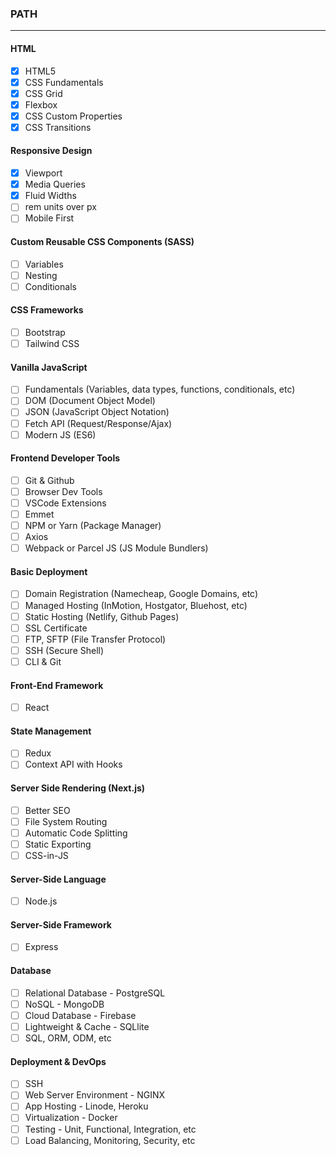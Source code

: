 ### PATH

---

#### HTML

- [x] HTML5
- [x] CSS Fundamentals
- [x] CSS Grid
- [x] Flexbox
- [x] CSS Custom Properties
- [x] CSS Transitions

#### Responsive Design

- [x] Viewport
- [x] Media Queries
- [x] Fluid Widths
- [ ] rem units over px
- [ ] Mobile First

#### Custom Reusable CSS Components (SASS)

- [ ] Variables
- [ ] Nesting
- [ ] Conditionals

#### CSS Frameworks

- [ ] Bootstrap
- [ ] Tailwind CSS

#### Vanilla JavaScript

- [ ] Fundamentals (Variables, data types, functions, conditionals, etc)
- [ ] DOM (Document Object Model)
- [ ] JSON (JavaScript Object Notation)
- [ ] Fetch API (Request/Response/Ajax)
- [ ] Modern JS (ES6)

#### Frontend Developer Tools

- [ ] Git & Github
- [ ] Browser Dev Tools
- [ ] VSCode Extensions
- [ ] Emmet
- [ ] NPM or Yarn (Package Manager)
- [ ] Axios
- [ ] Webpack or Parcel JS (JS Module Bundlers)

#### Basic Deployment

- [ ] Domain Registration (Namecheap, Google Domains, etc)
- [ ] Managed Hosting (InMotion, Hostgator, Bluehost, etc)
- [ ] Static Hosting (Netlify, Github Pages)
- [ ] SSL Certificate
- [ ] FTP, SFTP (File Transfer Protocol)
- [ ] SSH (Secure Shell)
- [ ] CLI & Git

#### Front-End Framework

- [ ] React

#### State Management

- [ ] Redux
- [ ] Context API with Hooks

#### Server Side Rendering (Next.js)

- [ ] Better SEO
- [ ] File System Routing
- [ ] Automatic Code Splitting
- [ ] Static Exporting
- [ ] CSS-in-JS

#### Server-Side Language

- [ ] Node.js

#### Server-Side Framework

- [ ] Express

#### Database

- [ ] Relational Database - PostgreSQL
- [ ] NoSQL - MongoDB
- [ ] Cloud Database - Firebase
- [ ] Lightweight & Cache - SQLlite
- [ ] SQL, ORM, ODM, etc

#### Deployment & DevOps

- [ ] SSH
- [ ] Web Server Environment - NGINX
- [ ] App Hosting - Linode, Heroku
- [ ] Virtualization - Docker
- [ ] Testing - Unit, Functional, Integration, etc
- [ ] Load Balancing, Monitoring, Security, etc
